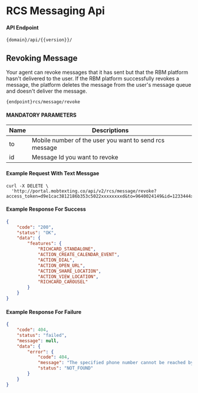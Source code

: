 # RCS Messaging Api


#### API Endpoint

```
{domain}/api/{{version}}/
```

## Revoking Message

Your agent can revoke messages that it has sent but that the RBM platform hasn't delivered to the user. If the RBM platform successfully revokes a message, the platform deletes the message from the user's message queue and doesn't deliver the message.


```
{endpoint}rcs/message/revoke
```

####  MANDATORY PARAMETERS

| Name     | Descriptions |
|----------|--------------|
| to | Mobile number of the user you want to send rcs message |
| id | Message Id you want to revoke |

#### Example Request With Text Messgae

```
curl -X DELETE \
  'http://portal.mobtexting.co/api/v2/rcs/message/revoke?access_token=d9e1cac3812186b353c5022xxxxxxxxd&to=9640024149&id=1233444xxxxxxxx
```

#### Example Response For Success

```json
{
    "code": "200",
    "status": "OK",
    "data": {
        "features": {
            "RICHCARD_STANDALONE",
            "ACTION_CREATE_CALENDAR_EVENT",
            "ACTION_DIAL",
            "ACTION_OPEN_URL",
            "ACTION_SHARE_LOCATION",
            "ACTION_VIEW_LOCATION",
            "RICHCARD_CAROUSEL"
        }
    }
}
```

#### Example Response For Failure

```json
{
    "code": 404,
    "status": "failed",
    "message": null,
    "data": {
        "error": {
            "code": 404,
            "message": "The specified phone number cannot be reached by RBM at this time.",
            "status": "NOT_FOUND"
        }
    }
}
```